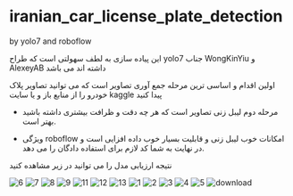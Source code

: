 # iranian_car_license_plate_detection
by yolo7 and roboflow


این پیاده سازی به لطف سهولتی است که طراح yolo7
جناب WongKinYiu و AlexeyAB
داشته اند می باشد

اولین اقدام و اساسی ترین مرحله جمع آوری تصاویر است که می توانید تصاویر پلاک خودرو را از منابع باز و یا سایت kaggle پیدا کنید


* مرحله دوم لیبل زنی تصاویر است که هر چه دقت و ظرافت بیشتری داشته باشید بهتر است.

* ویژگی roboflow امکانات خوب لیبل زنی و قابلیت بسیار خوب داده افزایی است و در نهایت به شما کد لازم برای استفاده دادگان را می دهد.



نتیجه ارزیابی مدل را می توانید در زیر مشاهده کنید

![6](https://user-images.githubusercontent.com/30187615/221446688-82f67124-1a44-499a-be46-6d71c6b002d3.jpg)
![7](https://user-images.githubusercontent.com/30187615/221446690-72e55d60-7dcc-466d-a080-67a3f0af5633.jpg)
![8](https://user-images.githubusercontent.com/30187615/221446695-5f05383c-d306-45ca-afc1-3f88980eefe0.jpg)
![9](https://user-images.githubusercontent.com/30187615/221446697-fee82444-cc40-4cd1-a6a1-4ef97c3ab49c.jpg)
![11](https://user-images.githubusercontent.com/30187615/221446700-269538db-53e0-47e2-b80d-5ba44c56baa2.jpg)
![12](https://user-images.githubusercontent.com/30187615/221446702-6fdc6d4e-9287-4139-b415-58e7b1f08c1c.jpg)
![13](https://user-images.githubusercontent.com/30187615/221446705-92b07e76-9ffe-47ec-b1f1-513710c10aeb.jpg)
![1](https://user-images.githubusercontent.com/30187615/221446709-02f16c0c-e619-4b25-aa4d-b89d147a2418.jpg)
![2](https://user-images.githubusercontent.com/30187615/221446711-ee49fa9c-91b7-499b-8646-99f280b2c15c.jpg)
![3](https://user-images.githubusercontent.com/30187615/221446712-84db1ff8-6d9d-4f1d-a641-130d7bf96d2d.jpg)
![4](https://user-images.githubusercontent.com/30187615/221446717-56eba98d-23b6-42a8-b341-d945bc334893.jpg)
![5](https://user-images.githubusercontent.com/30187615/221446721-90e93b6b-8106-48cc-90bf-a020018db3b9.jpg)
![download](https://user-images.githubusercontent.com/30187615/221446726-b5400aa7-4ab9-4e35-ad10-56afd1463f03.jpg)
